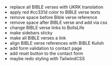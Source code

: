 - replace all BIBLE verses with UKRK translation 
- apply red #cc331d color to BIBLE verse texts 
- remove space before Bible verse reference 
- remove space after BIBLE verse and add via css 
- change BIBLE verse links to BollsLife
- make sidebars sticky
- make all BIBLE verses a link
- align BIBLE verse references with BIBLE Kulish
- add form validation to contact page 
- add reset button to the contact form 
- maybe redo styling with TailwindCSS
